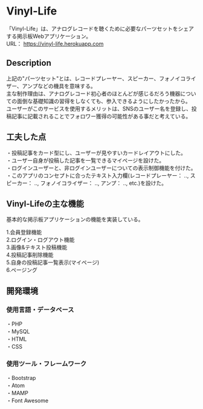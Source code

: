 # Vinyl-Life
「Vinyl-Life」は、アナログレコードを聴くために必要なパーツセットをシェアする掲示板Webアプリケーション。  
URL： https://vinyl-life.herokuapp.com

## Description
上記の"パーツセット"とは、レコードプレーヤー、スピーカー、フォノイコライザー、アンプなどの機具を意味する。  
主な制作理由は、アナログレコード初心者のほとんどが感じるだろう機器についての面倒な基礎知識の習得をしなくても、参入できるようにしたかったから。  
ユーザーがこのサービスを使用するメリットは、SNSのユーザー名を登録し、投稿記事に記載されることでフォロワー獲得の可能性がある事だと考えている。

## 工夫した点
・投稿記事をカード型にし、ユーザーが見やすいカードレイアウトにした。  
・ユーザー自身が投稿した記事を一覧できるマイページを設けた。  
・ログインユーザーと、非ログインユーザーについての表示制御機能を付けた。  
・このアプリのコンセプトに合ったテキスト入力欄(レコードプレーヤー： .., スピーカー： .., フォノイコライザー： .., アンプ： .., etc.)を設けた。    

## Vinyl-Lifeの主な機能
基本的な掲示板アプリケーションの機能を実装している。  

 1.会員登録機能  
 2.ログイン・ログアウト機能  
 3.画像&テキスト投稿機能  
 4.投稿記事削除機能  
 5.自身の投稿記事一覧表示(マイページ)  
 6.ページング  

## 開発環境
### 使用言語・データベース
・PHP  
・MySQL  
・HTML  
・CSS  

### 使用ツール・フレームワーク
・Bootstrap  
・Atom  
・MAMP  
・Font Awesome  
